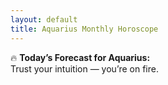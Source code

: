 ```yaml
---
layout: default
title: Aquarius Monthly Horoscope
---
```


🔥 **Today’s Forecast for Aquarius:**  
Trust your intuition — you’re on fire.
